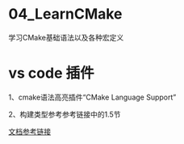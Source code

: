 # 04_LearnCMake
学习CMake基础语法以及各种宏定义


# vs code 插件
1、cmake语法高亮插件“CMake Language Support”


2、构建类型参考参考链接中的1.5节


[文档参考链接](https://sfumecjf.github.io/cmake-examples-Chinese/01-basic/1.5%20%20build-type.html)

